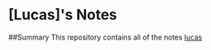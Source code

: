 # [Lucas]'s Notes
##Summary 
This repository contains all of the notes 
[lucas](https://github.com/Lucas9919/lighthouse-web-notes.git)
